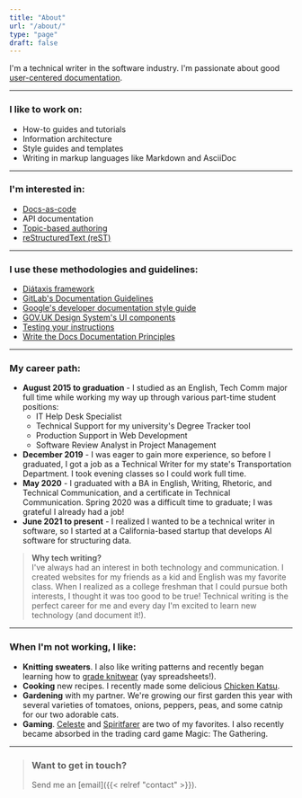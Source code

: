```yaml
---
title: "About"
url: "/about/"
type: "page"
draft: false
---
```

I'm a technical writer in the software industry. I'm passionate about good [user-centered documentation](https://idratherbewriting.com/category-user-centered-documentation/).

-----------------------------------------------------

### I like to work on:
- How-to guides and tutorials
- Information architecture
- Style guides and templates
- Writing in markup languages like Markdown and AsciiDoc

-----------------------------------------------------

### I'm interested in:
- [Docs-as-code](https://www.writethedocs.org/guide/docs-as-code/)
- API documentation
- [Topic-based authoring](https://everypageispageone.com/the-book/)
- [reStructuredText (reST)](https://www.sphinx-doc.org/en/master/usage/restructuredtext/index.html)

-----------------------------------------------------

### I use these methodologies and guidelines:

- [Diátaxis framework](https://diataxis.fr/)
- [GitLab's Documentation Guidelines](https://docs.gitlab.com/ee/development/documentation/)
- [Google's developer documentation style guide](https://developers.google.com/style/)
- [GOV.UK Design System's UI components](https://design-system.service.gov.uk/components/)
- [Testing your instructions](https://idratherbewriting.com/2015/07/07/testing-your-instructions/)
- [Write the Docs Documentation Principles](https://www.writethedocs.org/guide/writing/docs-principles/)

-----------------------------------------------------
### My career path:
- **August 2015 to graduation** - I studied as an English, Tech Comm major full time while working my way up through various part-time student positions: 
    - IT Help Desk Specialist 
    - Technical Support for my university's Degree Tracker tool
    - Production Support in Web Development
    - Software Review Analyst in Project Management
- **December 2019** - I was eager to gain more experience, so before I graduated, I got a job as a Technical Writer for my state's Transportation Department. I took evening classes so I could work full time.
- **May 2020** - I graduated with a BA in English, Writing, Rhetoric, and Technical Communication, and a certificate in Technical Communication. Spring 2020 was a difficult time to graduate; I was grateful I already had a job!
- **June 2021 to present** - I realized I wanted to be a technical writer in software, so I started at a California-based startup that develops AI software for structuring data.

> **Why tech writing?**  
> I've always had an interest in both technology and communication. I created websites for my friends as a kid and English was my favorite class. When I realized as a college freshman that I could pursue both interests, I thought it was too good to be true! Technical writing is the perfect career for me and every day I'm excited to learn new technology (and document it!).

-----------------------------------------------------

### When I'm not working, I like:

- **Knitting sweaters**. I also like writing patterns and recently began learning how to [grade knitwear](https://www.jillwolcottknits.com/techniques/grading/) (yay spreadsheets!).
- **Cooking** new recipes. I recently made some delicious [Chicken Katsu](https://www.seriouseats.com/tonkatsu-chicken-pork-katsu-japanese-breaded-cutlets-recipe).
- **Gardening** with my partner. We're growing our first garden this year with several varieties of tomatoes, onions, peppers, peas, and some catnip for our two adorable cats.
- **Gaming**. [Celeste](http://www.celestegame.com/) and [Spiritfarer](https://thunderlotusgames.com/spiritfarer/) are two of my favorites. I also recently became absorbed in the trading card game Magic: The Gathering. 

-----------------------------------------------------

> ### Want to get in touch?  
> Send me an [email]({{< relref "contact" >}}).

